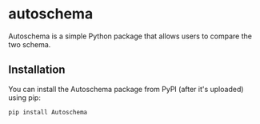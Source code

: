 # autoschema

Autoschema is a simple Python package that allows users to compare the two schema.

## Installation

You can install the Autoschema  package from PyPI (after it's uploaded) using pip:

```bash
pip install Autoschema